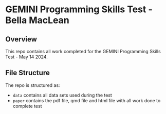 # GEMINI Programming Skills Test - Bella MacLean

## Overview

This repo contains all work completed for the GEMINI Programming Skills Test - May 14 2024. 

## File Structure

The repo is structured as:

-   `data` contains all data sets used during the test
-   `paper` contains the pdf file, qmd file and html file with all work done to complete test
